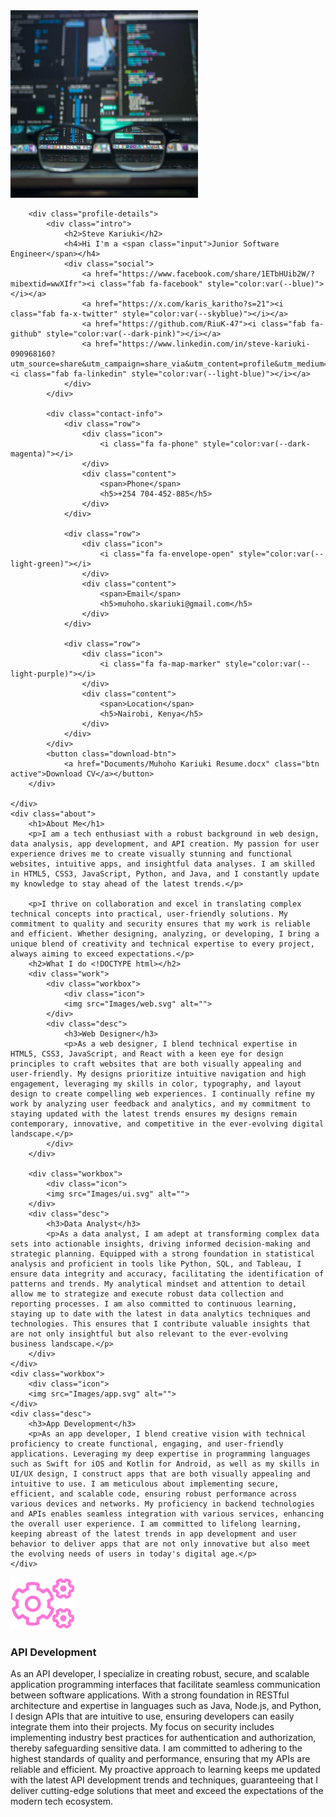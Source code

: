 <!DOCTYPE html>
<html lang="en">
<head>
    <meta charset="UTF-8">
    <meta name="viewport" content="width=device-width, initial-scale=1.0">
    <title>Portfolio</title>
    <link rel="stylesheet" href="Styles/styles.css">
    <link rel="stylesheet" href="https://cdnjs.cloudflare.com/ajax/libs/font-awesome/6.7.2/css/all.min.css">
</head>
<body>
   <div class="container">
    <div class="profile-card">
        <div class="profile-pic">
            <img src="Images/pexels-photo-577585.webp" alt="user avatar" width="300px" height="300px">
        </div>

        <div class="profile-details">
            <div class="intro">
                <h2>Steve Kariuki</h2>
                <h4>Hi I'm a <span class="input">Junior Software Engineer</span></h4>
                <div class="social">
                    <a href="https://www.facebook.com/share/1ETbHUib2W/?mibextid=wwXIfr"><i class="fab fa-facebook" style="color:var(--blue)"></i></a>
                    <a href="https://x.com/karis_karitho?s=21"><i class="fab fa-x-twitter" style="color:var(--skyblue)"></i></a>
                    <a href="https://github.com/RiuK-47"><i class="fab fa-github" style="color:var(--dark-pink)"></i></a>
                    <a href="https://www.linkedin.com/in/steve-kariuki-090968160?utm_source=share&utm_campaign=share_via&utm_content=profile&utm_medium=android_app"><i class="fab fa-linkedin" style="color:var(--light-blue)"></i></a>
                </div>
            </div>

            <div class="contact-info">
                <div class="row">
                    <div class="icon">
                        <i class="fa fa-phone" style="color:var(--dark-magenta)"></i>
                    </div>
                    <div class="content">
                        <span>Phone</span>
                        <h5>+254 704-452-885</h5>
                    </div>
                </div>

                <div class="row">
                    <div class="icon">
                        <i class="fa fa-envelope-open" style="color:var(--light-green)"></i>
                    </div>
                    <div class="content">
                        <span>Email</span>
                        <h5>muhoho.skariuki@gmail.com</h5>
                    </div>
                </div>

                <div class="row">
                    <div class="icon">
                        <i class="fa fa-map-marker" style="color:var(--light-purple)"></i>
                    </div>
                    <div class="content">
                        <span>Location</span>
                        <h5>Nairobi, Kenya</h5>
                    </div>
                </div>
            </div>
            <button class="download-btn">
                <a href="Documents/Muhoho Kariuki Resume.docx" class="btn active">Download CV</a></button>
        </div>
        
    </div>
    <div class="about">
        <h1>About Me</h1>
        <p>I am a tech enthusiast with a robust background in web design, data analysis, app development, and API creation. My passion for user experience drives me to create visually stunning and functional websites, intuitive apps, and insightful data analyses. I am skilled in HTML5, CSS3, JavaScript, Python, and Java, and I constantly update my knowledge to stay ahead of the latest trends.</p>

        <p>I thrive on collaboration and excel in translating complex technical concepts into practical, user-friendly solutions. My commitment to quality and security ensures that my work is reliable and efficient. Whether designing, analyzing, or developing, I bring a unique blend of creativity and technical expertise to every project, always aiming to exceed expectations.</p>
        <h2>What I do <!DOCTYPE html></h2>
        <div class="work">
            <div class="workbox">
                <div class="icon">
                <img src="Images/web.svg" alt="">
            </div>
            <div class="desc">
                <h3>Web Designer</h3>
                <p>As a web designer, I blend technical expertise in HTML5, CSS3, JavaScript, and React with a keen eye for design principles to craft websites that are both visually appealing and user-friendly. My designs prioritize intuitive navigation and high engagement, leveraging my skills in color, typography, and layout design to create compelling web experiences. I continually refine my work by analyzing user feedback and analytics, and my commitment to staying updated with the latest trends ensures my designs remain contemporary, innovative, and competitive in the ever-evolving digital landscape.</p>
            </div>
        </div>

        <div class="workbox">
            <div class="icon">
            <img src="Images/ui.svg" alt="">
        </div>
        <div class="desc">
            <h3>Data Analyst</h3>
            <p>As a data analyst, I am adept at transforming complex data sets into actionable insights, driving informed decision-making and strategic planning. Equipped with a strong foundation in statistical analysis and proficient in tools like Python, SQL, and Tableau, I ensure data integrity and accuracy, facilitating the identification of patterns and trends. My analytical mindset and attention to detail allow me to strategize and execute robust data collection and reporting processes. I am also committed to continuous learning, staying up to date with the latest in data analytics techniques and technologies. This ensures that I contribute valuable insights that are not only insightful but also relevant to the ever-evolving business landscape.</p>
        </div>
    </div>
    <div class="workbox">
        <div class="icon">
        <img src="Images/app.svg" alt="">
    </div>
    <div class="desc">
        <h3>App Development</h3>
        <p>As an app developer, I blend creative vision with technical proficiency to create functional, engaging, and user-friendly applications. Leveraging my deep expertise in programming languages such as Swift for iOS and Kotlin for Android, as well as my skills in UI/UX design, I construct apps that are both visually appealing and intuitive to use. I am meticulous about implementing secure, efficient, and scalable code, ensuring robust performance across various devices and networks. My proficiency in backend technologies and APIs enables seamless integration with various services, enhancing the overall user experience. I am committed to lifelong learning, keeping abreast of the latest trends in app development and user behavior to deliver apps that are not only innovative but also meet the evolving needs of users in today's digital age.</p>
    </div>
</div>

<div class="workbox">
    <div class="icon">
    <img src="Images/api.svg" alt="">
</div>
<div class="desc">
    <h3>API Development</h3>
    <p>As an API developer, I specialize in creating robust, secure, and scalable application programming interfaces that facilitate seamless communication between software applications. With a strong foundation in RESTful architecture and expertise in languages such as Java, Node.js, and Python, I design APIs that are intuitive to use, ensuring developers can easily integrate them into their projects. My focus on security includes implementing industry best practices for authentication and authorization, thereby safeguarding sensitive data. I am committed to adhering to the highest standards of quality and performance, ensuring that my APIs are reliable and efficient. My proactive approach to learning keeps me updated with the latest API development trends and techniques, guaranteeing that I deliver cutting-edge solutions that meet and exceed the expectations of the modern tech ecosystem.</p>
</div>
</div>
    </div>
    </div>
    <script src="https://cdnjs.cloudflare.com/ajax/libs/typed.js/2.0.10/typed.min.js"></script>
    <script>
      var typed = new Typed(".input", {
        strings: ["Software Engineer", "Web Developer", "Junior Data Analyst"],
        typedSpeed: 70,
        backSpeed: 55,
        loop: true,
      });
      </script>
   </div>

   
</body>
</html></html>
